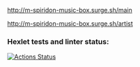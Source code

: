 http://m-spiridon-music-box.surge.sh/main

http://m-spiridon-music-box.surge.sh/artist

### Hexlet tests and linter status:
[![Actions Status](https://github.com/m-spiridon/layout-designer-project-lvl2/workflows/hexlet-check/badge.svg)](https://github.com/m-spiridon/layout-designer-project-lvl2/actions)